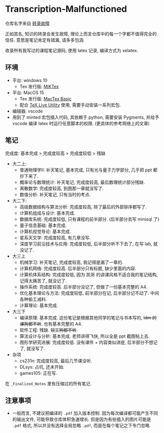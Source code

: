 # Transcription-Malfunctioned
仓库名字来自 [转录故障](http://scp-wiki-cn.wikidot.com/transcription-malfunctioned-hub)

正如其名, 知识的转录会发生故障, 理论上而言仓库中的每一个字都不值得完全的信任. 意思是笔记肯定有错漏, 请多多包涵.

收录所有我写过的课程笔记源码, 使用 latex 记录, 编译方式为 xelatex. 

## 环境
- 平台: windows 10
  - Tex 发行版: [MiKTex](https://miktex.org/download)
- 平台: MacOS 15
  - Tex 发行版: [MacTex Basic](https://www.tug.org/mactex/morepackages.html)
  - 配合 [TeX Live Utility](https://amaxwell.github.io/tlutility/) 使用, 需要手动安装一系列宏包.
- 编辑器: vscode
- 用到了 minted 宏包插入代码, 其依赖于 python, 需要安装 Pygments, 并给予 vscode 编译 latex 时运行任意脚本的权限. (更具体的参考网络上的文章)

## 笔记
完成度: 基本完成 > 完成度较高 > 完成度较低 > 残缺

- 大二上:
  - 普通物理学II: 补天笔记, 基本完成, 只有光与量子力学部分, 几乎把 ppt 都抄下来了. 
  - 概率论与数理统计: 补天笔记, 完成度较高, 最后数理统计部分残缺.
  - 离散数学: 完成度较高, 到图那一章就没写了.
  - 数值分析: 补天笔记, 只有当时的考点.
- 大二下:
  - 高级数据结构与算法分析: 完成度较高, 除了最后的外部排序都写了.
  - 计算机组成与设计: 基本完成.
  - 数据库系统: 完成度较低, 只有课程的前半部分. (后半部分去写 minisql 了)
  - 量子信息基础: 基本完成.
  - 计算机视觉导论: 基本完成.
  - 星系天文学: 完成度较高, 有几章没写.
  - 深度学习前沿技术与应用: 完成度较低, 后半部分听不下去了, 在写 lab, 就没记了. 
- 大三上
  - 机械学习: 补天笔记, 完成度较高, 我记得是漏了一章的.
  - 计算机网络: 完成度较高. 后半部分只有标题, 缺少里面的内容.
  - 计算机体系结构: 完成度较低, 因为 凯哥 的讲课风格不适合我的笔记结构, 记得太痛苦了, 就没记了. 
  - 操作系统: 完成度较高. 后半部分没记了, 但做了一份基本完整的 A4.
  - 优化基本理论与方法: 完成度较低, 前半部分在记, 后半部分记不动了. 中间各种偷工减料.
  - 计算理论: 基本完成.
- 大三下
  - 编译原理: 基本完成. 这份笔记是根据其他同学的笔记与书本写的, ~~ldm 的课狗都不听~~. 也有基本完整的 A4.
  - 软件工程: 残缺. ~~软工狗都不听~~. 
  - 算法设计与分析: 基本完成. 老师讲得飞快, 所以全是 ppt 截图帖上去. 
  - 图形学研究进展: 完成度较低. 没有课件 + 内容类似讲座, 后半部分不想记了, 就没写了.  
- 杂项
  - cs231n: 完成度较高, 最后几节课没听.
  - DLsys: 占坑, 还未开始. 
  - games105: 正在写. 

在 `_Finalized_Notes` 里有压缩过的所有笔记. 

## 注意事项
- 一般而言, 不建议把编译的 `.pdf` 加入版本控制. 因为每次编译都可能产生不同的输出文件, 可能导致仓库体积急速增长. 但是因为有些插入的图片可能是 `.pdf` 格式, 所以并没有选择全局忽略 `.pdf`, 而是在每个笔记之下专门忽略.